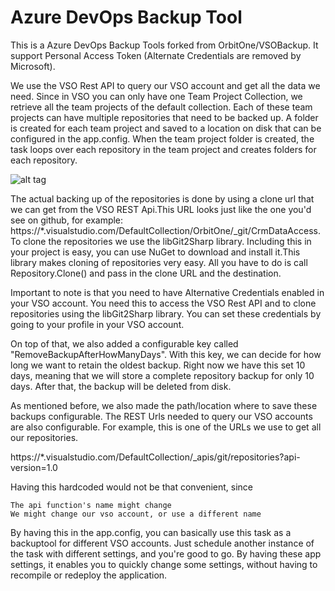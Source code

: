 # Azure DevOps Backup Tool
This is a Azure DevOps Backup Tools forked from OrbitOne/VSOBackup.
It support Personal Access Token (Alternate Credentials are removed by Microsoft).

We use the VSO Rest API  to query our VSO account and get all the data we need. Since in VSO you can only have one Team Project Collection, we retrieve all the team projects of the default collection. Each of these team projects can have multiple repositories that need to be backed up. A folder is created for each team project and saved to a location on disk that can be configured in the app.config. When the team project folder is created, the task loops over each repository in the team project and creates folders for each repository.

![alt tag](https://pbs.twimg.com/media/CEeHrndVIAAnREj.png)


The actual backing up of the repositories is done by using a clone url that we can get from the VSO REST Api.This URL looks just like the one you'd see on github, for example: https://*.visualstudio.com/DefaultCollection/OrbitOne/_git/CrmDataAccess.
To clone the repositories we use the libGit2Sharp library. Including this in your project is easy, you can use NuGet to download and install it.This library makes cloning of repositories very easy. All you have to do is call Repository.Clone() and pass in the clone URL and the destination.

Important to note is that you need to have Alternative Credentials enabled in your VSO account. You need this to access the VSO Rest API and to clone repositories using the libGit2Sharp library. You can set these credentials by going to your profile in your VSO account.

On top of that, we also added a configurable key called "RemoveBackupAfterHowManyDays". With this key, we can decide for how long we want to retain the oldest backup. Right now we have this set 10 days, meaning that we will store a complete repository backup for only 10 days. After that, the backup will be deleted from disk.

As mentioned before, we also made the path/location where to save these backups configurable. The REST Urls needed to query our VSO accounts are also configurable. For example, this is one of the URLs we use to get all our repositories.

https://*.visualstudio.com/DefaultCollection/_apis/git/repositories?api-version=1.0

Having this hardcoded would not be that convenient, since

    The api function's name might change
    We might change our vso account, or use a different name

By having this in the app.config, you can basically use this task as a backuptool for different VSO accounts. Just schedule another instance of the task with different settings, and you're good to go.
By having these app settings, it enables you to quickly change some settings, without having to recompile or redeploy the application.

 
